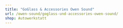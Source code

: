 ```yaml
---
title: "GoGlass & Accessories Owen Sound"
url: /owen-sound/goglass-und-accessories-owen-sound/
shop: Autowerkstatt
---
```

